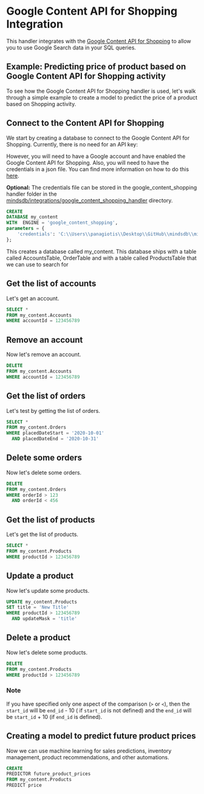 # Google Content API for Shopping Integration

This handler integrates with
the [Google Content API for Shopping](https://developers.google.com/shopping-content/guides/quickstart)
to allow you to use Google Search data in your SQL queries.

## Example: Predicting price of product based on Google Content API for Shopping activity

To see how the Google Content API for Shopping handler is used, let's walk through a simple example to create a model to predict
the price of a product based on Shopping activity.

## Connect to the Content API for Shopping

We start by creating a database to connect to the Google Content API for Shopping. Currently, there is no need for an
API key:

However, you will need to have a Google account and have enabled the Google Content API for Shopping.
Also, you will need to have the credentials in a json file.
You can find more information on how to do
this [here](https://developers.google.com/shopping-content/guides/quickstart/setting-up-a-client-library).

**Optional:**  The credentials file can be stored in the google_content_shopping handler folder in
the [mindsdb/integrations/google_content_shopping_handler](mindsdb/integrations/handlers/google_content_shopping_handler)
directory.

~~~~sql
CREATE
DATABASE my_content
WITH  ENGINE = 'google_content_shopping',
parameters = {
    'credentials': 'C:\\Users\\panagiotis\\Desktop\\GitHub\\mindsdb\\mindsdb\\integrations\\handlers\\google_content_shopping_handler\\credentials.json'
};    
~~~~

This creates a database called my_content. This database ships with a table called AccountsTable, OrderTable and with a
table called ProductsTable that we can use to search for

## Get the list of accounts

Let's get an account.

~~~~sql
SELECT *
FROM my_content.Accounts
WHERE accountId = 123456789
~~~~

## Remove an account

Now let's remove an account.

~~~~sql
DELETE
FROM my_content.Accounts
WHERE accountId = 123456789
~~~~

## Get the list of orders

Let's test by getting the list of orders.

~~~~sql
SELECT *
FROM my_content.Orders
WHERE placedDateStart = '2020-10-01'
  AND placedDateEnd = '2020-10-31'
~~~~

## Delete some orders

Now let's delete some orders.

~~~~sql
DELETE
FROM my_content.Orders
WHERE orderId > 123
  AND orderId < 456
~~~~

## Get the list of products

Let's get the list of products.

~~~~sql
SELECT *
FROM my_content.Products
WHERE productId > 123456789
~~~~

## Update a product

Now let's update some products.

~~~~sql
UPDATE my_content.Products
SET title = 'New Title'
WHERE productId > 123456789
  AND updateMask = 'title'
~~~~

## Delete a product

Now let's delete some products.

~~~~sql
DELETE
FROM my_content.Products
WHERE productId > 123456789
~~~~

### Note 

If you have specified only one aspect of the comparison (`>` or `<`), then the `start_id` will be `end_id` - 10 (
if `start_id` is
not defined) and the `end_id` will be `start_id` + 10 (if `end_id` is defined).

## Creating a model to predict future product prices

Now we can use machine learning for sales predictions, inventory management,
product recommendations, and other automations.

~~~~sql
CREATE
PREDICTOR future_product_prices
FROM my_content.Products
PREDICT price
~~~~
